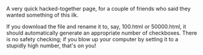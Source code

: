 A very quick hacked-together page, for a couple of friends who said they wanted
something of this ilk.

If you download the file and rename it to, say, 100.html or 50000.html, it
should automatically generate an appropriate number of checkboxes.  There is no
safety checking; if you blow up your computer by setting it to a stupidly high
number, that's on you!
